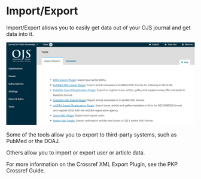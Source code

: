 # Import/Export

Import/Export allows you to easily get data out of your OJS journal and get data into it.

![](./assets/learning-ojs3.1-jm-users-tools-import.PNG)

Some of the tools allow you to export to third-party systems, such as PubMed or the DOAJ.

Others allow you to import or export user or article data.

For more information on the Crossref XML Export Plugin, see the PKP Crossref Guide.
